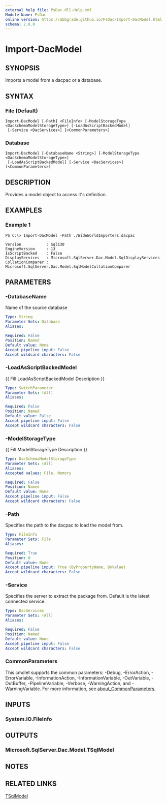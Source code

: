 ```yaml
---
external help file: PsDac.dll-Help.xml
Module Name: PsDac
online version: https://abbgrade.github.io/PsDac/Import-DacModel.html
schema: 2.0.0
---
```


# Import-DacModel

## SYNOPSIS
Imports a model from a dacpac or a database.

## SYNTAX

### File (Default)
```
Import-DacModel [-Path] <FileInfo> [-ModelStorageType <DacSchemaModelStorageType>] [-LoadAsScriptBackedModel]
 [-Service <DacServices>] [<CommonParameters>]
```

### Database
```
Import-DacModel [-DatabaseName <String>] [-ModelStorageType <DacSchemaModelStorageType>]
 [-LoadAsScriptBackedModel] [-Service <DacServices>] [<CommonParameters>]
```

## DESCRIPTION
Provides a model object to access it's definition.

## EXAMPLES

### Example 1
```
PS C:\> Import-DacModel -Path ./WideWorldImporters.dacpac

Version           : Sql130
EngineVersion     : 13
IsScriptBacked    : False
DisplayServices   : Microsoft.SqlServer.Dac.Model.SqlDisplayServices
CollationComparer : Microsoft.SqlServer.Dac.Model.SqlModelCollationComparer
```

## PARAMETERS

### -DatabaseName
Name of the source database

```yaml
Type: String
Parameter Sets: Database
Aliases:

Required: False
Position: Named
Default value: None
Accept pipeline input: False
Accept wildcard characters: False
```

### -LoadAsScriptBackedModel
{{ Fill LoadAsScriptBackedModel Description }}

```yaml
Type: SwitchParameter
Parameter Sets: (All)
Aliases:

Required: False
Position: Named
Default value: False
Accept pipeline input: False
Accept wildcard characters: False
```

### -ModelStorageType
{{ Fill ModelStorageType Description }}

```yaml
Type: DacSchemaModelStorageType
Parameter Sets: (All)
Aliases:
Accepted values: File, Memory

Required: False
Position: Named
Default value: None
Accept pipeline input: False
Accept wildcard characters: False
```

### -Path
Specifies the path to the dacpac to load the model from.

```yaml
Type: FileInfo
Parameter Sets: File
Aliases:

Required: True
Position: 0
Default value: None
Accept pipeline input: True (ByPropertyName, ByValue)
Accept wildcard characters: False
```

### -Service
Specifies the server to extract the package from.
Default is the latest connected service.

```yaml
Type: DacServices
Parameter Sets: (All)
Aliases:

Required: False
Position: Named
Default value: None
Accept pipeline input: False
Accept wildcard characters: False
```

### CommonParameters
This cmdlet supports the common parameters: -Debug, -ErrorAction, -ErrorVariable, -InformationAction, -InformationVariable, -OutVariable, -OutBuffer, -PipelineVariable, -Verbose, -WarningAction, and -WarningVariable. For more information, see [about_CommonParameters](http://go.microsoft.com/fwlink/?LinkID=113216).

## INPUTS

### System.IO.FileInfo
## OUTPUTS

### Microsoft.SqlServer.Dac.Model.TSqlModel
## NOTES

## RELATED LINKS

[TSqlModel](https://docs.microsoft.com/en-us/dotnet/api/microsoft.sqlserver.dac.model.tsqlmodel)


